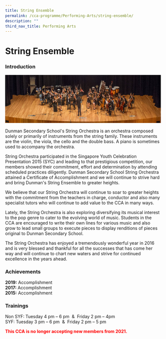 ```yaml
---
title: String Ensemble
permalink: /cca-programme/Performing-Arts/string-ensemble/
description: ""
third_nav_title: Performing Arts
---
```

# String Ensemble

### Introduction

![](/images/Student%20Development%20Programme/CCA%20Programme/Performing%20Arts/string_ensemble.jpg)

Dunman Secondary School's String Orchestra is an orchestra composed solely or primarily of instruments from the string family. These instruments are the violin, the viola, the cello and the double bass. A piano is sometimes used to accompany the orchestra.

  

String Orchestra participated in the Singapore Youth Celebration Presentation 2015 (SYC) and leading to that prestigious competition, our members showed their commitment, effort and determination by attending scheduled practices diligently. Dunman Secondary School String Orchestra attained a Certificate of Accomplishment and we will continue to strive hard and bring Dunman's String Ensemble to greater heights.

  

We believe that our String Orchestra will continue to soar to greater heights with the commitment from the teachers in charge, conductor and also many specialist tutors who will continue to add value to the CCA in many ways.

  

Lately, the String Orchestra is also exploring diversifying its musical interest to the pop genre to cater to the evolving world of music. Students in the CCA are encouraged to write their own lines for various music and also grow to lead small groups to execute pieces to display renditions of pieces original to Dunman Secondary School.

  

The String Orchestra has enjoyed a tremendously wonderful year in 2016 and is very blessed and thankful for all the successes that has come her way and will continue to chart new waters and strive for continued excellence in the years ahead.

### Achievements

**2019:** Accomplishment  
**2017:** Accomplishment  
**2015:** Accomplishment

### Trainings

Non SYF: Tuesday 4 pm – 6 pm  &  Friday 2 pm – 4pm  
SYF: Tuesday 3 pm – 6 pm  &  Friday 2 pm – 5 pm  


<span style = "color: red"> <b>This CCA is no longer accepting new members from 2021.</b> </span>
